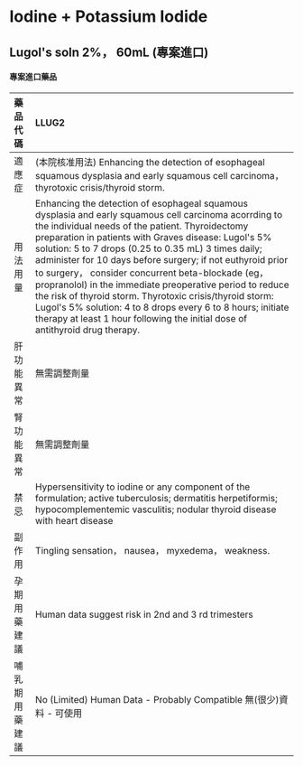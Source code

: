 # Iodine + Potassium Iodide

## Lugol's soln 2%， 60mL (專案進口)

#### 專案進口藥品

| 藥品代碼       | LLUG2                                                                                                                                                                                                                                                                                                                                                                                                                                                                                                                                                                                                                                                                |
|:---------------|:---------------------------------------------------------------------------------------------------------------------------------------------------------------------------------------------------------------------------------------------------------------------------------------------------------------------------------------------------------------------------------------------------------------------------------------------------------------------------------------------------------------------------------------------------------------------------------------------------------------------------------------------------------------------|
| 適應症         | (本院核准用法) Enhancing the detection of esophageal squamous dysplasia and early squamous cell carcinoma， thyrotoxic crisis/thyroid storm.                                                                                                                                                                                                                                                                                                                                                                                                                                                                                                                         |
| 用法用量       | Enhancing the detection of esophageal squamous dysplasia and early squamous cell carcinoma acorrding to the individual needs of the patient. Thyroidectomy preparation in patients with Graves disease: Lugol's 5% solution: 5 to 7 drops (0.25 to 0.35 mL) 3 times daily; administer for 10 days before surgery; if not euthyroid prior to surgery， consider concurrent beta-blockade (eg， propranolol) in the immediate preoperative period to reduce the risk of thyroid storm. Thyrotoxic crisis/thyroid storm: Lugol's 5% solution: 4 to 8 drops every 6 to 8 hours; initiate therapy at least 1 hour following the initial dose of antithyroid drug therapy. |
| 肝功能異常     | 無需調整劑量                                                                                                                                                                                                                                                                                                                                                                                                                                                                                                                                                                                                                                                         |
| 腎功能異常     | 無需調整劑量                                                                                                                                                                                                                                                                                                                                                                                                                                                                                                                                                                                                                                                         |
| 禁忌           | Hypersensitivity to iodine or any component of the formulation; active tuberculosis; dermatitis herpetiformis; hypocomplementemic vasculitis; nodular thyroid disease with heart disease                                                                                                                                                                                                                                                                                                                                                                                                                                                                             |
| 副作用         | Tingling sensation， nausea， myxedema， weakness.                                                                                                                                                                                                                                                                                                                                                                                                                                                                                                                                                                                                                   |
| 孕期用藥建議   | Human data suggest risk in 2nd and 3 rd trimesters                                                                                                                                                                                                                                                                                                                                                                                                                                                                                                                                                                                                                   |
| 哺乳期用藥建議 | No (Limited) Human Data - Probably Compatible 無(很少)資料 - 可使用                                                                                                                                                                                                                                                                                                                                                                                                                                                                                                                                                                                                  |

